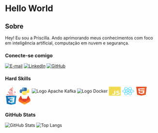 # Hello World

## Sobre
Hey! Eu sou a Priscilla.
Ando aprimorando meus conhecimentos com foco em inteligência artificial, computação em nuvem e segurança.

### Conecte-se comigo
[![E-mail](https://img.shields.io/badge/-Gmail-%23333?style=for-the-badge&logo=gmail&logoColor=white)](mailto:priscilla.carmo.rm@gmail.com)
[![LinkedIn](https://img.shields.io/badge/-LinkedIn-%230077B5?style=for-the-badge&logo=linkedin&logoColor=white)](https://www.linkedin.com/in/priscilla-carmo/)
[![GitHub](https://img.shields.io/badge/-GitHub-%23333?style=for-the-badge&logo=github&logoColor=white)](https://github.com/priscillamendes)



### Hard Skills
<div style="display: inline_block">
  <img align="center" alt="Logo JAVA" height="30" width="40" src="https://raw.githubusercontent.com/devicons/devicon/master/icons/java/java-plain.svg">
  <img align="center" alt="Logo Python" height="30" width="40" src="https://raw.githubusercontent.com/devicons/devicon/master/icons/python/python-original.svg">
  <img align="center" alt="Logo Apache Kafka" height="30" width="40" src="https://cdn.jsdelivr.net/gh/devicons/devicon/icons/apachekafka/apachekafka-original.svg" />
  <img align="center" alt="Logo Docker" height="30" width="40" src="https://cdn.jsdelivr.net/gh/devicons/devicon/icons/docker/docker-plain.svg" />
  <img align="center" alt="Logo Js" height="30" width="40" src="https://raw.githubusercontent.com/devicons/devicon/master/icons/javascript/javascript-plain.svg">
  <img align="center" alt="Logo React" height="30" width="40" src="https://raw.githubusercontent.com/devicons/devicon/master/icons/react/react-original.svg">
  <img align="center" alt="Logo HTML" height="30" width="40" src="https://raw.githubusercontent.com/devicons/devicon/master/icons/html5/html5-original.svg">
  <img align="center" alt="Logo CSS" height="30" width="40" src="https://raw.githubusercontent.com/devicons/devicon/master/icons/css3/css3-original.svg">
  <img align="center" alt="Logo CSS" height="30" width="40" src="https://raw.githubusercontent.com/devicons/devicon/master/icons/gitlab/gitlab-original.svg">
</div>
</div>

### GitHub Stats
![GitHub Stats](https://github-readme-stats.vercel.app/api?username=priscillamendes&theme=dark&show_icons=true&hide_title=true&hide=stars)
![Top Langs](https://github-readme-stats-git-masterrstaa-rickstaa.vercel.app/api/top-langs/?username=priscillamendes&layout=compact&&theme=dark)
